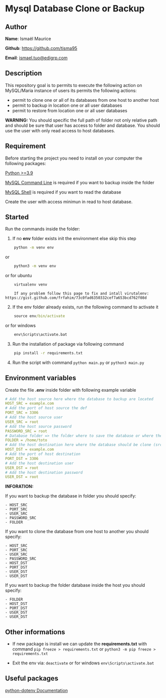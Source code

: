 # Mysql Database Clone or Backup

## Author

**Name**: Ismaël Maurice

**Github**: https://github.com/tisma95

**Email**: ismael.tuo@edigrp.com <br>

## Description

This repository goal is to permits to execute the following action on MySQL/Maria instance of users its permits the following actions:

+ permit to clone one or all of its databases from one host to another host
+ permit to backup in location one or all user databases
+ permit to restore from location one or all user databases

**WARNING:**
You should specific the full path of folder not only relative path and should be sure that user has access to folder and database.
You should use the user with only read access to host databases.

## Requirement

Before starting the project you need to install on your computer the following packages:

[Python >=3.9](https://www.python.org/downloads/)

[MySQL Command Line](https://dev.mysql.com/downloads/mysql/) is required if you want to backup inside the folder

[MySQL Shell](https://dev.mysql.com/downloads/installer/) is required if you want to read the database

Create the user with access minimun in read to host database.

## Started

Run the commands inside the folder:

1. If no **env** folder exists init the environment else skip this step
```cmd
    python -m venv env
```
or
```cmd
    python3 -m venv env
```
or for ubuntu
```cmd
    virtualenv venv
```

```node
    If any problem follow this page to fix and intall virutalenv: https://gist.github.com/frfahim/73c0fad6350332cef7a653bcd762f08d
```

2. If the env folder already exists, run the following command to activate it
```cmd
    source env/bin/activate
```
or for windows
```cmd
    env\Scripts\activate.bat
```

3. Run the installation of package via following command
```cmd
    pip install -r requirements.txt
```

4. Run the script with command `python main.py` or `python3 main.py`

## Environment variables ##

Create the file **.env** inside folder with following example variable

```yaml
# Add the host source here where the database to backup are located
HOST_SRC = example.com
# Add the port of host source the def
PORT_SRC = 3306
# Add the host source user
USER_SRC = root
# Add the host source password
PASSWORD_SRC = root
# Database folder => the folder where to save the database or where the database to restore are located example /home/toto or C:\users\toto for windows
FOLDER = /home/toto
# Add the host destination here where the database should be clone (src host db will be clone) or backup (the db file of folder will be located here)
HOST_DST = example.com
# Add the port of host destination
PORT_DST = 3306
# Add the host destination user
USER_DST = root
# Add the host destination password
USER_DST = root
```

**INFORATION:**

If you want to backup the database in folder you should specify:

    - HOST_SRC
    - PORT_SRC
    - USER_SRC
    - PASSWORD_SRC
    - FOLDER


If you want to clone the database from one host to another you should specify:


    - HOST_SRC
    - PORT_SRC
    - USER_SRC
    - PASSWORD_SRC
    - HOST_DST
    - PORT_DST
    - USER_DST
    - USER_DST


If you want to backup the folder database inside the host you should specify:

    - FOLDER
    - HOST_DST
    - PORT_DST
    - USER_DST
    - USER_DST

## Other informations

+ If new package is install we can update the **requirements.txt** with command `pip freeze > requirements.txt` or `python3 -m pip freeze > requirements.txt`

+ Exit the env via: `deactivate` or for windows `env\Scripts\activate.bat`

## Useful packages

[python-dotenv Documentation](https://pypi.org/project/python-dotenv/)
